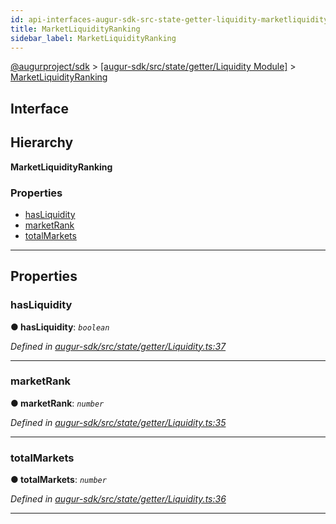 ```yaml
---
id: api-interfaces-augur-sdk-src-state-getter-liquidity-marketliquidityranking
title: MarketLiquidityRanking
sidebar_label: MarketLiquidityRanking
---
```


[@augurproject/sdk](api-readme.md) > [[augur-sdk/src/state/getter/Liquidity Module]](api-modules-augur-sdk-src-state-getter-liquidity-module.md) > [MarketLiquidityRanking](api-interfaces-augur-sdk-src-state-getter-liquidity-marketliquidityranking.md)

## Interface

## Hierarchy

**MarketLiquidityRanking**

### Properties

* [hasLiquidity](api-interfaces-augur-sdk-src-state-getter-liquidity-marketliquidityranking.md#hasliquidity)
* [marketRank](api-interfaces-augur-sdk-src-state-getter-liquidity-marketliquidityranking.md#marketrank)
* [totalMarkets](api-interfaces-augur-sdk-src-state-getter-liquidity-marketliquidityranking.md#totalmarkets)

---

## Properties

<a id="hasliquidity"></a>

###  hasLiquidity

**● hasLiquidity**: *`boolean`*

*Defined in [augur-sdk/src/state/getter/Liquidity.ts:37](https://github.com/AugurProject/augur/blob/3727cd4ec9/packages/augur-sdk/src/state/getter/Liquidity.ts#L37)*

___
<a id="marketrank"></a>

###  marketRank

**● marketRank**: *`number`*

*Defined in [augur-sdk/src/state/getter/Liquidity.ts:35](https://github.com/AugurProject/augur/blob/3727cd4ec9/packages/augur-sdk/src/state/getter/Liquidity.ts#L35)*

___
<a id="totalmarkets"></a>

###  totalMarkets

**● totalMarkets**: *`number`*

*Defined in [augur-sdk/src/state/getter/Liquidity.ts:36](https://github.com/AugurProject/augur/blob/3727cd4ec9/packages/augur-sdk/src/state/getter/Liquidity.ts#L36)*

___


